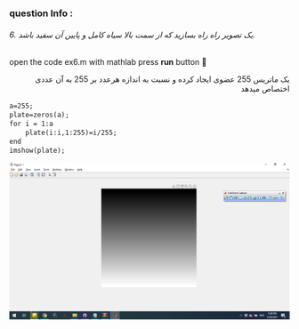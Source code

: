 
### question Info :

###### 6. یک تصویر راه راه بسازید که از سمت بالا سیاه کامل و پایین آن سفید باشد.

open the code ex6.m with mathlab press **run** button :rocket: 

<div dir = "rtl">
یک ماتریس 255 عضوی ایجاد کرده 
و نسبت به اندازه هرعدد بر 255 به آن عددی اختصاص میدهد
</div>

```
a=255;
plate=zeros(a);
for i = 1:a
    plate(i:i,1:255)=i/255;
end
imshow(plate);
```

![img](https://github.com/semnan-university-ai/image-processing-class/blob/main/excersiecs/mohammadhoseinazad/6/ex6.png)

